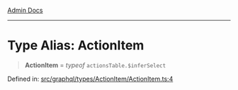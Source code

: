 [Admin Docs](/)

***

# Type Alias: ActionItem

> **ActionItem** = *typeof* `actionsTable.$inferSelect`

Defined in: [src/graphql/types/ActionItem/ActionItem.ts:4](https://github.com/gautam-divyanshu/talawa-api/blob/d8a8cac9e6df3a48d2412b7eda7ba90695bb5e35/src/graphql/types/ActionItem/ActionItem.ts#L4)
